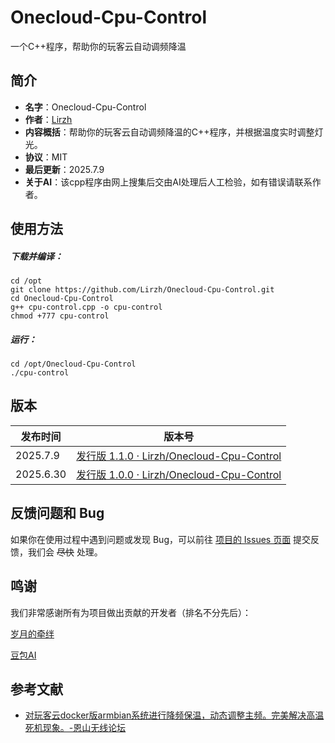 # Onecloud-Cpu-Control
一个C++程序，帮助你的玩客云自动调频降温

## 简介

- **名字**：Onecloud-Cpu-Control
- **作者**：[Lirzh](https://github.com/lirzh)
- **内容概括**：帮助你的玩客云自动调频降温的C++程序，并根据温度实时调整灯光。
- **协议**：MIT
- **最后更新**：2025.7.9
- **关于AI**：该cpp程序由网上搜集后交由AI处理后人工检验，如有错误请联系作者。

## 使用方法

##### 下载并编译：

```
cd /opt
git clone https://github.com/Lirzh/Onecloud-Cpu-Control.git
cd Onecloud-Cpu-Control
g++ cpu-control.cpp -o cpu-control
chmod +777 cpu-control
```

##### 运行：

```
cd /opt/Onecloud-Cpu-Control
./cpu-control
```

## 版本

| 发布时间  | 版本号                                                       |
| --------- | ------------------------------------------------------------ |
| 2025.7.9  | [发行版 1.1.0 · Lirzh/Onecloud-Cpu-Control](https://github.com/Lirzh/Onecloud-Cpu-Control/releases/tag/1.1.0) |
| 2025.6.30 | [发行版 1.0.0 · Lirzh/Onecloud-Cpu-Control](https://github.com/Lirzh/Onecloud-Cpu-Control/releases/tag/1.0.0) |



## 反馈问题和 Bug

如果你在使用过程中遇到问题或发现 Bug，可以前往 [项目的 Issues 页面](https://github.com/lirzh/Onecloud-Cpu-Control/issues) 提交反馈，我们会 ~~尽快~~ 处理。

## 鸣谢

我们非常感谢所有为项目做出贡献的开发者（排名不分先后）：

[岁月的牵绊](https://www.right.com.cn/forum/space-uid-713426.html)

[豆包AI](https://doubao.com)

## 参考文献

- [对玩客云docker版armbian系统进行降频保温，动态调整主频。完美解决高温死机现象。-恩山无线论坛](https://www.right.com.cn/forum/forum.php?mod=viewthread&tid=6728637)
